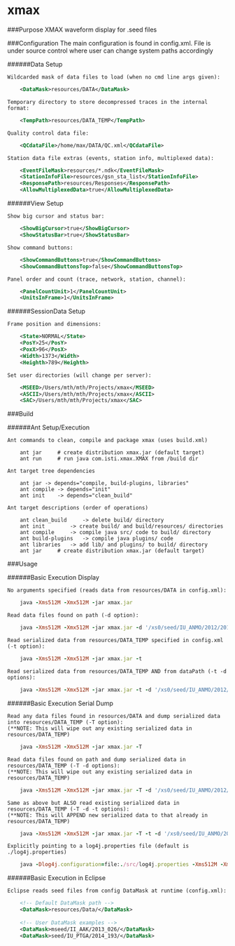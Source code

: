 xmax
====

###Purpose
    XMAX waveform display for .seed files

###Configuration
    The main configuration is found in config.xml. File is under
    source control where user can change system paths accordingly

######Data Setup

    Wildcarded mask of data files to load (when no cmd line args given):
```xml
    <DataMask>resources/DATA</DataMask>
```

    Temporary directory to store decompressed traces in the internal format:
```xml
    <TempPath>resources/DATA_TEMP</TempPath>
```

    Quality control data file:
```xml
    <QCdataFile>/home/max/DATA/QC.xml</QCdataFile>
```

    Station data file extras (events, station info, multiplexed data):
```xml
    <EventFileMask>resources/*.ndk</EventFileMask>
    <StationInfoFile>resources/gsn_sta_list</StationInfoFile>
    <ResponsePath>resources/Responses</ResponsePath>
    <AllowMultiplexedData>true</AllowMultiplexedData>
```

######View Setup

    Show big cursor and status bar:
```xml
    <ShowBigCursor>true</ShowBigCursor>
    <ShowStatusBar>true</ShowStatusBar>
```

    Show command buttons:
```xml
    <ShowCommandButtons>true</ShowCommandButtons>
    <ShowCommandButtonsTop>false</ShowCommandButtonsTop>
```

    Panel order and count (trace, network, station, channel):
```xml
    <PanelCountUnit>1</PanelCountUnit>
    <UnitsInFrame>1</UnitsInFrame>
```

######SessionData Setup
    
    Frame position and dimensions:
```xml
    <State>NORMAL</State>
    <PosY>25</PosY>
    <PoxX>96</PosX>
    <Width>1373</Width>
    <Heighth>789</Heighth>
```

    Set user directories (will change per server):
```xml
    <MSEED>/Users/mth/mth/Projects/xmax</MSEED>
    <ASCII>/Users/mth/mth/Projects/xmax</ASCII>
    <SAC>/Users/mth/mth/Projects/xmax</SAC> 
```

###Build

######Ant Setup/Execution

    Ant commands to clean, compile and package xmax (uses build.xml)
```
    ant jar		# create distribution xmax.jar (default target)
    ant run		# run java com.isti.xmax.XMAX from /build dir
```

    Ant target tree dependencies
```
    ant jar	-> depends="compile, build-plugins, libraries"
    ant compile -> depends="init"
    ant init	-> depends="clean_build"
```

    Ant target descriptions (order of operations)
```
    ant clean_build 	-> delete build/ directory
    ant init		-> create build/ and build/resources/ directories
    ant compile		-> compile java src/ code to build/ directory
    ant build-plugins	-> compile java plugins/ code
    ant libraries	-> add lib/ and plugins/ to build/ directory
    ant jar		# create distribution xmax.jar (default target)
```

###Usage

######Basic Execution Display

    No arguments specified (reads data from resources/DATA in config.xml):
```ruby
    java -Xms512M -Xmx512M -jar xmax.jar
```

    Read data files found on path (-d option):
```ruby
    java -Xms512M -Xmx512M -jar xmax.jar -d '/xs0/seed/IU_ANMO/2012/2012_1{59,60}_*/00_LHZ*seed'
```

    Read serialized data from resources/DATA_TEMP specified in config.xml (-t option):
```ruby
    java -Xms512M -Xmx512M -jar xmax.jar -t
```

    Read serialized data from resources/DATA_TEMP AND from dataPath (-t -d options):
```ruby
    java -Xms512M -Xmx512M -jar xmax.jar -t -d '/xs0/seed/IU_ANMO/2012/2012_1{59,60}_*/00_LHZ*seed'
```

######Basic Execution Serial Dump

    Read any data files found in resources/DATA and dump serialized data into resources/DATA_TEMP (-T option):
    (**NOTE: This will wipe out any existing serialized data in resources/DATA_TEMP)
```ruby
    java -Xms512M -Xmx512M -jar xmax.jar -T
```

    Read data files found on path and dump serialized data in resources/DATA_TEMP (-T -d options):
    (**NOTE: This will wipe out any existing serialized data in resources/DATA_TEMP)
```ruby
    java -Xms512M -Xmx512M -jar xmax.jar -T -d '/xs0/seed/IU_ANMO/2012/2012_1{59,60}_*/00_LHZ*seed'
```

    Same as above but ALSO read existing serialized data in resources/DATA_TEMP (-T -d -t options):
    (**NOTE: This will APPEND new serialized data to that already in resources/DATA_TEMP)
```ruby
    java -Xms512M -Xmx512M -jar xmax.jar -T -t -d '/xs0/seed/IU_ANMO/2012/2012_1{59,60}_*/00_LHZ*seed'
```

    Explicitly pointing to a log4j.properties file (default is ./log4j.properties)
```ruby
    java -Dlog4j.configuration=file:./src/log4j.properties -Xms512M -Xmx512M -jar xmax.jar -d '/xs0/seed/IU_ANMO/2012/2012_1{59,60}_*/00_LHZ*seed'
```

######Basic Execution in Eclipse

    Eclipse reads seed files from config DataMask at runtime (config.xml):
```xml
    <!-- Default DataMask path -->
    <DataMask>resources/Data/</DataMask>
   
    <!-- User DataMask examples --> 
    <DataMask>mseed/II_AAK/2013_026/</DataMask>
    <DataMask>seed/IU_PTGA/2014_193/</DataMask>
```

